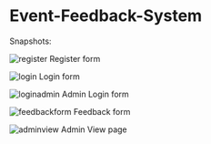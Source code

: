 # Event-Feedback-System
Snapshots: 

![register](https://user-images.githubusercontent.com/96255981/189479860-ca21df38-4f50-4a10-9148-4c05d0798170.png)
Register form

![login](https://user-images.githubusercontent.com/96255981/189479909-e252eb2d-878d-4c07-aaab-4a9150d89009.png)
Login form

![loginadmin](https://user-images.githubusercontent.com/96255981/189479912-d957067c-d81e-46be-8e60-fa53a33ac574.png)
Admin Login form

![feedbackform](https://user-images.githubusercontent.com/96255981/189479916-a0ebe5a7-69eb-43f7-ae4c-f1e3326c8645.png)
Feedback form

![adminview](https://user-images.githubusercontent.com/96255981/189479918-15defc18-3727-4feb-acd6-0a6cc94acbb4.png)
Admin View page
